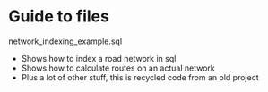 # Guide to files

network_indexing_example.sql
- Shows how to index a road network in sql
- Shows how to calculate routes on an actual network 
- Plus a lot of other stuff, this is recycled code from an old project


